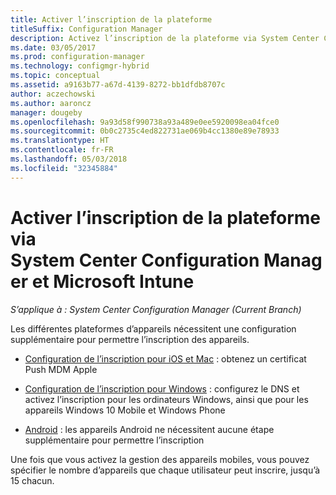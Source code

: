 ```yaml
---
title: Activer l’inscription de la plateforme
titleSuffix: Configuration Manager
description: Activez l’inscription de la plateforme via System Center Configuration Manager et Microsoft Intune.
ms.date: 03/05/2017
ms.prod: configuration-manager
ms.technology: configmgr-hybrid
ms.topic: conceptual
ms.assetid: a9163b77-a67d-4139-8272-bb1dfdb8707c
author: aczechowski
ms.author: aaroncz
manager: dougeby
ms.openlocfilehash: 9a93d58f990738a93a489e0ee5920098ea04fce0
ms.sourcegitcommit: 0b0c2735c4ed822731ae069b4cc1380e89e78933
ms.translationtype: HT
ms.contentlocale: fr-FR
ms.lasthandoff: 05/03/2018
ms.locfileid: "32345884"
---
```

# <a name="enable-platform-enrollment-with-system-center-configuration-manager-and-microsoft-intune"></a>Activer l’inscription de la plateforme via System Center Configuration Manager et Microsoft Intune

*S’applique à : System Center Configuration Manager (Current Branch)*

Les différentes plateformes d’appareils nécessitent une configuration supplémentaire pour permettre l’inscription des appareils.
  - [Configuration de l’inscription pour iOS et Mac](enroll-hybrid-ios-mac.md) : obtenez un certificat Push MDM Apple

  - [Configuration de l’inscription pour Windows](enroll-hybrid-windows.md) : configurez le DNS et activez l’inscription pour les ordinateurs Windows, ainsi que pour les appareils Windows 10 Mobile et Windows Phone

  - [Android](enroll-hybrid-android.md) : les appareils Android ne nécessitent aucune étape supplémentaire pour permettre l’inscription

Une fois que vous activez la gestion des appareils mobiles, vous pouvez spécifier le nombre d’appareils que chaque utilisateur peut inscrire, jusqu’à 15 chacun.
